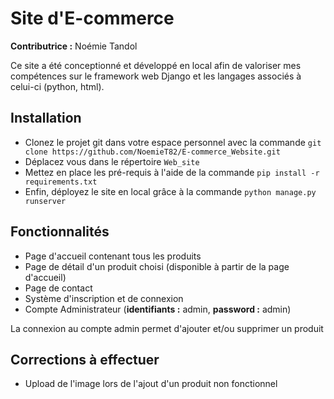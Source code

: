 # Site d'E-commerce

**Contributrice :** Noémie Tandol

Ce site a été conceptionné et développé en local afin de valoriser mes compétences sur le framework web Django et les langages associés à celui-ci (python, html).


## Installation

* Clonez le projet git dans votre espace personnel avec la commande `git clone https://github.com/NoemieT82/E-commerce_Website.git`
* Déplacez vous dans le répertoire `Web_site`
* Mettez en place les pré-requis à l'aide de la commande `pip install -r requirements.txt`
* Enfin, déployez le site en local grâce à la commande `python manage.py runserver`

## Fonctionnalités

* Page d'accueil contenant tous les produits
* Page de détail d'un produit choisi (disponible à partir de la page d'accueil)
* Page de contact
* Système d'inscription et de connexion
* Compte Administrateur (**identifiants :** admin, **password :** admin)

La connexion au compte admin permet d'ajouter et/ou supprimer un produit

## Corrections à effectuer

* Upload de l'image lors de l'ajout d'un produit non fonctionnel